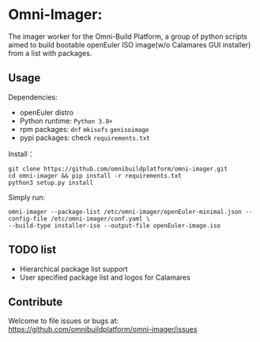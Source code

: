 # Omni-Imager:
The imager worker for the Omni-Build Platform, a group of python scripts aimed to build bootable
openEuler ISO image(w/o Calamares GUI installer) from a list with packages.

## Usage
Dependencies: 
- openEuler distro
- Python runtime: `Python 3.8+`
- rpm packages: `dnf` `mkisofs` `genisoimage`
- pypi packages: check `requirements.txt`

Install：

```shell
git clone https://github.com/omnibuildplatform/omni-imager.git
cd omni-imager && pip install -r requirements.txt
python3 setup.py install
```

Simply run:
```shell
omni-imager --package-list /etc/omni-imager/openEuler-minimal.json --config-file /etc/omni-imager/conf.yaml \
--build-type installer-iso --output-file openEuler-image.iso
```

## TODO list

- Hierarchical package list support
- User specified package list and logos for Calamares

## Contribute

Welcome to file issues or bugs at:
https://github.com/omnibuildplatform/omni-imager/issues
